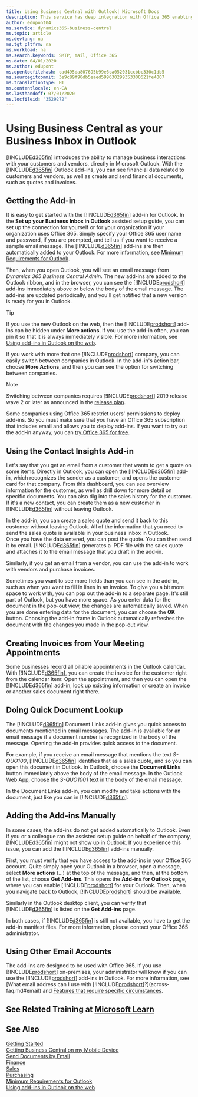 ```yaml
---
title: Using Business Central with Outlook| Microsoft Docs
description: This service has deep integration with Office 365 enabling you to manage all your business interactions and mail with customers and vendors directly in Outlook.
author: edupont04
ms.service: dynamics365-business-central
ms.topic: article
ms.devlang: na
ms.tgt_pltfrm: na
ms.workload: na
ms.search.keywords: SMTP, mail, Office 365
ms.date: 04/01/2020
ms.author: edupont
ms.openlocfilehash: cad495da807695b99e6ca052031ccbbc330c1db5
ms.sourcegitcommit: 3e9c89f90db5eaed599630299353300621fe4007
ms.translationtype: HT
ms.contentlocale: en-CA
ms.lasthandoff: 07/01/2020
ms.locfileid: "3529272"
---
```

# <a name="using-business-central-as-your-business-inbox-in-outlook"></a>Using Business Central as your Business Inbox in Outlook

[!INCLUDE[d365fin](includes/d365fin_md.md)] introduces the ability to manage business interactions with your customers and vendors, directly in Microsoft Outlook. With the [!INCLUDE[d365fin](includes/d365fin_md.md)] Outlook add-ins, you can see financial data related to customers and vendors, as well as create and send financial documents, such as quotes and invoices.  

## <a name="getting-the-add-in"></a>Getting the Add-in
It is easy to get started with the [!INCLUDE[d365fin](includes/d365fin_md.md)] add-in for Outlook. In the **Set up your Business Inbox in Outlook** assisted setup guide, you can set up the connection for yourself or for your organization if your organization uses Office 365. Simply specify your Office 365 user name and password, if you are prompted, and tell us if you want to receive a sample email message. The [!INCLUDE[d365fin](includes/d365fin_md.md)] add-ins are then automatically added to your Outlook. For more information, see [Minimum Requirements for Outlook](product-requirements.md#outlook).  

Then, when you open Outlook, you will see an email message from *Dynamics 365 Business Central Admin*. The new add-ins are added to the Outlook ribbon, and in the browser, you can see the [!INCLUDE[prodshort](includes/prodshort.md)] add-ins immediately above or below the body of the email message. The add-ins are updated periodically, and you'll get notified that a new version is ready for you in Outlook.  

> [!TIP]
> If you use the new Outlook on the web, then the [!INCLUDE[prodshort](includes/prodshort.md)] add-ins can be hidden under **More actions**. If you use the add-in often, you can pin it so that it is always immediately visible. For more information, see [Using add-ins in Outlook on the web](https://support.office.com/article/using-add-ins-in-outlook-on-the-web-8f2ce816-5df4-44a5-958c-f7f9d6dabdce?ns=OLWAO365B&version=16).  

If you work with more that one [!INCLUDE[prodshort](includes/prodshort.md)] company, you can easily switch between companies in Outlook. In the add-in's action bar, choose **More Actions**, and then you can see the option for switching between companies.  

<!--TEMP-->
> [!NOTE]
> Switching between companies requires [!INCLUDE[prodshort](includes/prodshort.md)] 2019 release wave 2 or later as announced in the [release plan](/dynamics365-release-plan/2019wave2/dynamics365-business-central/switch-between-companies-business-inbox-outlook).

Some companies using Office 365 restrict users' permissions to deploy add-ins. So you must make sure that you have an Office 365 subscription that includes email and allows you to deploy add-ins. If you want to try out the add-in anyway, you can [try Office 365 for free](https://products.office.com/try).  

## <a name="using-the-contact-insights-add-in"></a>Using the Contact Insights Add-in
Let's say that you get an email from a customer that wants to get a quote on some items. Directly in Outlook, you can open the [!INCLUDE[d365fin](includes/d365fin_md.md)] add-in, which recognizes the sender as a customer, and opens the customer card for that company. From this dashboard, you can see overview information for the customer, as well as drill down for more detail on specific documents. You can also dig into the sales history for the customer. If it's a new contact, you can create them as a new customer in [!INCLUDE[d365fin](includes/d365fin_md.md)] without leaving Outlook.  

In the add-in, you can create a sales quote and send it back to this customer without leaving Outlook. All of the information that you need to send the sales quote is available in your business inbox in Outlook.  
Once you have the data entered, you can post the quote. You can then send it by email. [!INCLUDE[d365fin](includes/d365fin_md.md)] generates a .PDF file with the sales quote and attaches it to the email message that you draft in the add-in.  

Similarly, if you get an email from a vendor, you can use the add-in to work with vendors and purchase invoices.  

Sometimes you want to see more fields than you can see in the add-in, such as when you want to fill in lines in an invoice. To give you a bit more space to work with, you can pop out the add-in to a separate page. It's still part of Outlook, but you have more space. As you enter data for the document in the pop-out view, the changes are automatically saved. When you are done entering data for the document, you can choose the **OK** button. Choosing the add-in frame in Outlook automatically refreshes the document with the changes you made in the pop-out view.  

## <a name="creating-invoices-from-your-meeting-appointments"></a>Creating Invoices from Your Meeting Appointments
Some businesses record all billable appointments in the Outlook calendar. With [!INCLUDE[d365fin](includes/d365fin_md.md)], you can create the invoice for the customer right from the calendar item: Open the appointment, and then you can open the [!INCLUDE[d365fin](includes/d365fin_md.md)] add-in, look up existing information or create an invoice or another sales document right there.  

## <a name="doing-quick-document-lookup"></a>Doing Quick Document Lookup
The [!INCLUDE[d365fin](includes/d365fin_md.md)] Document Links add-in gives you quick access to documents mentioned in email messages. The add-in is available for an email message if a document number is recognized in the body of the message. Opening the add-in provides quick access to the document.  

For example, if you receive an email message that mentions the text *S-QUO100*, [!INCLUDE[d365fin](includes/d365fin_md.md)] identifies that as a sales quote, and so you can open this document in Outlook. In Outlook, choose the **Document Links** button immediately above the body of the email message. In the Outlook Web App, choose the *S-QUO1001* text in the body of the email message.  

In the Document Links add-in, you can modify and take actions with the document, just like you can in [!INCLUDE[d365fin](includes/d365fin_md.md)].

## <a name="adding-the-add-ins-manually"></a>Adding the Add-ins Manually
In some cases, the add-ins do not get added automatically to Outlook. Even if you or a colleague ran the assisted setup guide on behalf of the company, [!INCLUDE[d365fin](includes/d365fin_md.md)] might not show up in Outlook. If you experience this issue, you can add the [!INCLUDE[d365fin](includes/d365fin_md.md)] add-ins manually.  

First, you must verify that you have access to the add-ins in your Office 365 account. Quite simply open your Outlook in a browser, open a message, select **More actions** (...) at the top of the message, and then, at the bottom of the list, choose **Get Add-ins**. This opens the **Add-ins for Outlook** page, where you can enable [!INCLUDE[prodshort](includes/prodshort.md)] for your Outlook. Then, when you navigate back to Outlook, [!INCLUDE[prodshort](includes/prodshort.md)] should be available.  

Similarly in the Outlook desktop client, you can verify that [!INCLUDE[d365fin](includes/d365fin_md.md)] is listed on the **Get Add-ins** page.  

In both cases, if [!INCLUDE[d365fin](includes/d365fin_md.md)] is still not available, you have to get the add-in manifest files. For more information, please contact your Office 365 administrator.

## <a name="using-other-email-accounts"></a>Using Other Email Accounts

The add-ins are designed to be used with Office 365. If you use [!INCLUDE[prodshort](includes/prodshort.md)] on-premises, your administrator will know if you can use the [!INCLUDE[prodshort](includes/prodshort.md)] add-ins in Outlook. For more information, see [What email address can I use with [!INCLUDE[prodshort](includes/prodshort.md)]?](across-faq.md#email) and [Features that require specific circumstances](/dynamics365/business-central/dev-itpro/features-not-implemented-on-premises#features-that-require-specific-circumstances).  

## <a name="see-related-training-at-microsoft-learn"></a>See Related Training at [Microsoft Learn](/learn/modules/alternative-interfaces-dynamics-365-business-central/index)

## <a name="see-also"></a>See Also

[Getting Started](product-get-started.md)  
[Getting Business Central on my Mobile Device](install-mobile-app.md)  
[Send Documents by Email](ui-how-send-documents-email.md)  
[Finance](finance.md)  
[Sales](sales-manage-sales.md)  
[Purchasing](purchasing-manage-purchasing.md)  
[Minimum Requirements for Outlook](product-requirements.md#outlook)  
[Using add-ins in Outlook on the web](https://support.office.com/article/Using-Add-ins-in-Outlook-on-the-web-8f2ce816-5df4-44a5-958c-f7f9d6dabdce?appver=OWB150)  
